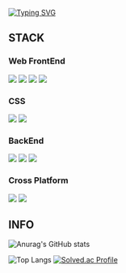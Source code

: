 <!--
**gunhee0421/gunhee0421** is a ✨ _special_ ✨ repository because its `README.md` (this file) appears on your GitHub profile.

Here are some ideas to get you started:

- 🔭 I’m currently working on ...
- 🌱 I’m currently learning ...
- 👯 I’m looking to collaborate on ...
- 🤔 I’m looking for help with ...
- 💬 Ask me about ...
- 📫 How to reach me: ...
- 😄 Pronouns: ...
- ⚡ Fun fact: ...
-->
[![Typing SVG](https://readme-typing-svg.demolab.com/?lines=Welcome+to+gunhee's+Github)](https://git.io/typing-svg)

## STACK
### Web FrontEnd
<div>
  <!-- HTML5 -->
  <img src="https://img.shields.io/badge/HTML5-E34F26?style=flat-square&logo=html5&logoColor=white"/>
  <!-- JavaScript -->
  <img src="https://img.shields.io/badge/JavaScript-F7DF1E?style=flat-square&logo=javascript&logoColor=black"/>
  <!-- React -->
  <img src="https://img.shields.io/badge/React-61dafb?style=style=flat&logo=react&logoColor=black">
  <!-- Next -->
  <img src="https://img.shields.io/badge/Next.js-000000?style=style=flat&logo=nextdotjs&logoColor=white">
</div>

### CSS
<div>
  <!-- styled-componet -->
  <img src="https://img.shields.io/badge/styled components-DB7093?style=flat-square&logo=styled-components&logoColor=white"/>
  <!-- Tailwind CSS -->
  <img src="https://img.shields.io/badge/Tailwind CSS-06B6D4?style=flat-square&logo=Tailwind CSS&logoColor=white"/>
</div>

### BackEnd
<div>
  <!-- mysql -->
  <img src="https://img.shields.io/badge/MySQL-4479A1?style=flat-square&logo=MySQL&logoColor=white"/>
  <!-- spring boot -->
  <img src="https://img.shields.io/badge/Spring-6DB33F?style=flat-square&logo=Spring&logoColor=white"/>
  <!-- aws -->
  <img src="https://img.shields.io/badge/Amazon AWS-232F3E?style=flat-square&logo=amazonaws&logoColor=white"/>
</div>

### Cross Platform
<div>
  <!-- react native -->
  <img src="https://img.shields.io/badge/React Native-61DAFB?style=flat-square&logo=React&logoColor=black"/>
  <!-- flutter -->
  <img src="https://img.shields.io/badge/Flutter-02569B?style=flat-square&logo=flutter&logoColor=white"/>
</div>

## INFO
![Anurag's GitHub stats](https://github-readme-stats.vercel.app/api?username=gunhee0421&show_icons=true&theme=tokyonight)


![Top Langs](https://github-readme-stats.vercel.app/api/top-langs/?username=gunhee0421&layout=compact)
[![Solved.ac Profile](http://mazassumnida.wtf/api/v2/generate_badge?boj=rjsgml771)](https://solved.ac/rjsgml771/)



